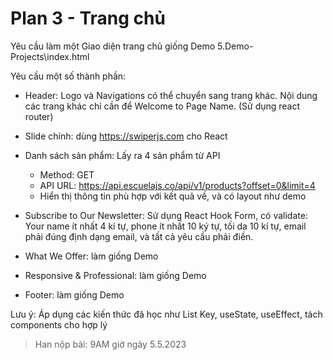 # Plan 3 - Trang chủ

Yêu cầu làm một Giao diện trang chủ giống Demo 5.Demo-Projects\index.html

Yêu cầu một số thành phần:

* Header: Logo và Navigations có thể chuyển sang trang khác. Nội dung các trang khác chỉ cần để Welcome to Page Name. (Sử dụng react router)

* Slide chính: dùng <https://swiperjs.com> cho React

* Danh sách sản phẩm: Lấy ra 4 sản phẩm từ API

  * Method: GET
  * API URL: https://api.escuelajs.co/api/v1/products?offset=0&limit=4
  * Hiển thị thông tin phù hợp với kết quả về, và có layout như demo


* Subscribe to Our Newsletter: Sử dụng React Hook Form, có validate: Your name ít nhất 4 kí tự, phone ít nhất 10 ký tự, tối da 10 kí tự, email phải đúng định dạng email, và tất cả yêu cầu phải điền.

* What We Offer: làm giống Demo
* Responsive & Professional: làm giống Demo
* Footer: làm giống Demo

Lưu ý: Áp dụng các kiến thức đã học như List Key, useState, useEffect, tách components cho hợp lý

> Han nộp bài:  9AM giờ ngày 5.5.2023